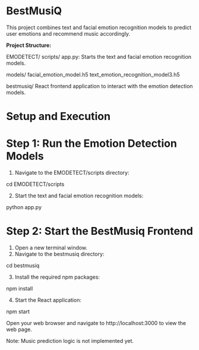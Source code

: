 # BestMusiQ
 
This project combines text and facial emotion recognition models to predict user emotions and recommend music accordingly.

**Project Structure:**

EMODETECT/
scripts/
app.py: Starts the text and facial emotion recognition models.

models/
facial_emotion_model.h5
text_emotion_recognition_model3.h5

bestmusiq/ React frontend application to interact with the emotion detection models.

# Setup and Execution

# Step 1: Run the Emotion Detection Models

1. Navigate to the EMODETECT/scripts directory:

cd EMODETECT/scripts

2. Start the text and facial emotion recognition models:

python app.py

# Step 2: Start the BestMusiq Frontend

1. Open a new terminal window.
2. Navigate to the bestmusiq directory:

cd bestmusiq

3. Install the required npm packages:

npm install

4. Start the React application:

npm start

Open your web browser and navigate to http://localhost:3000 to view the web page.

Note:
Music prediction logic is not implemented yet.